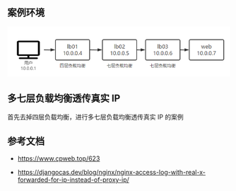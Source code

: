 ## 案例环境

![image-20230620114400519](.assets/透传真实IP/image-20230620114400519.png)

## 多七层负载均衡透传真实 IP

首先去掉四层负载均衡，进行多七层负载均衡透传真实 IP 的案例

## 参考文档

- <https://www.cpweb.top/623>

- <https://djangocas.dev/blog/nginx/nginx-access-log-with-real-x-forwarded-for-ip-instead-of-proxy-ip/>